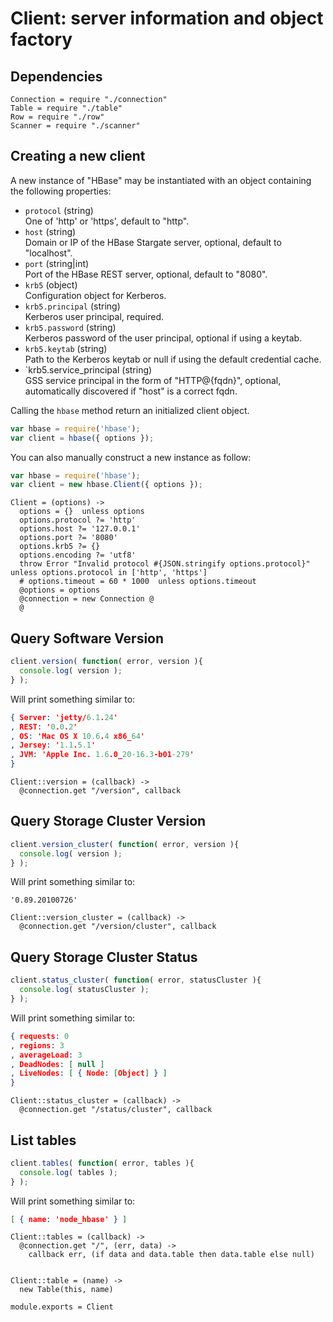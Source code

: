 

# Client: server information and object factory

## Dependencies

    Connection = require "./connection"
    Table = require "./table"
    Row = require "./row"
    Scanner = require "./scanner"

## Creating a new client

A new instance of "HBase" may be instantiated with an object containing the
following properties:   

*   `protocol` (string)   
    One of 'http' or 'https', default to "http".   
*   `host` (string)   
    Domain or IP of the HBase Stargate server, optional, default to "localhost".   
*   `port` (string|int)   
    Port of the HBase REST server, optional, default to "8080".   
*   `krb5` (object)   
    Configuration object for Kerberos.   
*   `krb5.principal` (string)   
    Kerberos user principal, required.   
*   `krb5.password` (string)   
    Kerberos password of the user principal, optional if using a keytab.   
*   `krb5.keytab` (string)   
    Path to the Kerberos keytab or null if using the default credential cache.   
*   `krb5.service_principal (string)   
    GSS service principal in the form of "HTTP@{fqdn}", optional, automatically
    discovered if "host" is a correct fqdn.   


Calling the `hbase` method return an initialized client object.

```javascript
var hbase = require('hbase');
var client = hbase({ options });
```

You can also manually construct a new instance as follow:

```javascript
var hbase = require('hbase');
var client = new hbase.Client({ options });
```

    Client = (options) ->
      options = {}  unless options
      options.protocol ?= 'http'
      options.host ?= '127.0.0.1'
      options.port ?= '8080'
      options.krb5 ?= {}
      options.encoding ?= 'utf8'
      throw Error "Invalid protocol #{JSON.stringify options.protocol}" unless options.protocol in ['http', 'https']
      # options.timeout = 60 * 1000  unless options.timeout
      @options = options
      @connection = new Connection @
      @

## Query Software Version

```javascript
client.version( function( error, version ){
  console.log( version );
} );
```

Will print something similar to:

```json
{ Server: 'jetty/6.1.24'
, REST: '0.0.2'
, OS: 'Mac OS X 10.6.4 x86_64'
, Jersey: '1.1.5.1'
, JVM: 'Apple Inc. 1.6.0_20-16.3-b01-279'
}
```

    Client::version = (callback) ->
      @connection.get "/version", callback

## Query Storage Cluster Version

```javascript
client.version_cluster( function( error, version ){
  console.log( version );
} );
```

Will print something similar to:

```csv
'0.89.20100726'
```

    Client::version_cluster = (callback) ->
      @connection.get "/version/cluster", callback

## Query Storage Cluster Status

```javascript
client.status_cluster( function( error, statusCluster ){
  console.log( statusCluster );
} );
```

Will print something similar to:

```json
{ requests: 0
, regions: 3
, averageLoad: 3
, DeadNodes: [ null ]
, LiveNodes: [ { Node: [Object] } ]
}
```

    Client::status_cluster = (callback) ->
      @connection.get "/status/cluster", callback

## List tables

```javascript
client.tables( function( error, tables ){
  console.log( tables );
} );
```

Will print something similar to:

```json
[ { name: 'node_hbase' } ]
```

    Client::tables = (callback) ->
      @connection.get "/", (err, data) ->
        callback err, (if data and data.table then data.table else null)


    Client::table = (name) ->
      new Table(this, name)

    module.exports = Client
